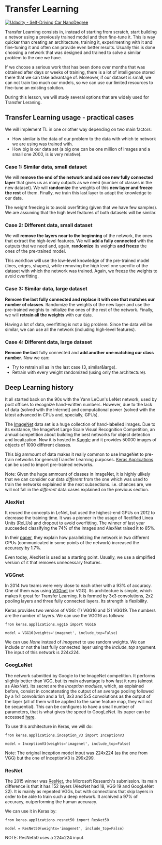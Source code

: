 # Transfer Learning

[![Udacity - Self-Driving Car NanoDegree](https://s3.amazonaws.com/udacity-sdc/github/shield-carnd.svg)](http://www.udacity.com/drive)

Transfer Learning consists in, instead of starting from scratch, start building a networ using a previously trained model and then fine-tune it. This is way quicker than creating an architecture, training it, experimenting with it and fine-tuning it and often can provide even better results. Usually this is done choosing a network that was designed and trained to solve a similar problem to the one we have.

If we choose a serious work that has been done over months that was obtained after days or weeks of training, there is a lot of intelligence stored there that we can take advantage of. Moreover, if our dataset is small, we can not train too much our models, so we can use our limited resources to fine-tune an existing solution.

During this lesson, we will study several options that are widely used for Transfer Leraning.


## Transfer Learning usage - practical cases
We will implement TL in one or other way depending on two main factors:
- How similar is the data of our problem to the data with which te network we are using was trained with.
- How big is our data set (a big one can be one million of images and a small one 2000, is is very relative).

### Case 1: Similar data, small dataset
We will **remove the end of the network and add one new fully connected layer** that gives us as many outputs as we need (number of classes in the new dataset). We will **randomize** the weights of this **new layer and freeze the rest** of them. Finally, we train this last layer to adapt the knowledge to our data.

The weight freezing is to avoid overfitting (given that we have few samples). We are assuming that the high level features of both datasets will be similar.

### Case 2: Different data, small dataset
We will **remove the layers near to the beginning** of the network, the ones that extract the high-level features. We will **add a fully connected** with the outputs that we need and, again, **randomize** its weights **and freeze** the ones of the pre-trained model.

This workflow will use the low-level knowledge of the pre-trained model (lines, edges, shapes), while removing the high level one specific of the dataset with which the network was trained. Again, we freeze the weights to avoid overfitting.

### Case 3: Similar data, large dataset
**Remove the last fully connected and replace it with one that matches our number of classes**. Randomize the weights of the new layer and use the pre-trained weights to initialize the ones of the rest of the network. Finally, we will **retrain all the weights** with our data.

Having a lot of data, overfitting is not a big problem. Since the data will be similar, we can use all the network (including high-level features).

### Case 4: Different data, large dataset
**Remove the last** fully connected and **add another one matching our class number**. Now we can:
- Try to retrain all as in the last case (3, similar&large).
- Retrain with every weight randomized (using only the architecture).



## Deep Learning history
It all started back on the 90s with the Yann LeCun's LeNet network, used by post offices to recognize hand-written numbers. However, due to the lack of data (solved with the Internet) and computational power (solved with the latest advanced in CPUs and, specially, GPUs).

The [ImageNet](http://www.image-net.org/) data set is a huge collection of hand-labelled images. Due to its existance, the ImageNet Large Scale Visual Recognition Competition, an annual competition about building the best networks for object detection and localization. Now it is hosted in [Kaggle](https://www.kaggle.com/c/imagenet-object-localization-challenge) and it provides 50000 images of objects of 1000 different classes. 

This big ammount of data makes it really common to use ImageNet to pre-train networks for general/Transfer Learning purposes. [Keras Applications](https://keras.io/applications/) can be used to import pre-trained networks.

Note: Given the huge ammount of classes in ImageNet, it is highly ulikely that we can consider our data *different* from the one which was used to train the networks explained in the next subsections. i.e. chances are, we will not fall in the *different* data cases explained on the previous section.


### AlexNet
It reused the concepts in LeNet, but used the highest-end GPUs on 2012 to decrease the training time. It was a pioneer in the usage of Rectified Linea Units (ReLUs) and dropout to avoid overfitting. The winner of last year succeeded classifying the 74% of the images and AlexNet raised it to 85%.

In their [paper](https://papers.nips.cc/paper/4824-imagenet-classification-with-deep-convolutional-neural-networks.pdf), they explain how parallelizing the network in two different GPUs (communicated in some points of the network) increased the accuracy by 1.7%.

Even today, AlexNet is used as a starting point. Usually, we use a simplified version of it that removes unnecessary features.


### VGGnet
In 2014 two teams were very close to each other with a 93% of accuracy. One of them was using [VGGnet](https://arxiv.org/pdf/1409.1556.pdf) (or VGG). Its architecture is simple, which makes it great for Transfer Learning. It is formed by 3x3 convolutions, 2x2 pooling layers and three fully connected layers. Its strength is flexibility.

Keras provides two version of VGG: (1) VGG16 and (2) VGG19. The numbers are the number of layers. We can use the VGG16 as follows:

```
from keras.applications.vgg16 import VGG16

model = VGG16(weights='imagenet', include_top=False)
```

We can use *None* instead of *imagenet* to use random weights. We can include or not the last fully connected layer using the *include_top* argument. The input of this network is 224x224.


### GoogLeNet
The network submitted by Google to the ImageNet competition. It performs slightly better than VGG, but its main advantage is how fast it runs (almost as AlexNet). Its secret are the *inception modules*, which, as explained before, consist in concatenating the output of an average pooling followed by a 1x1 convolution and a 1x1, 3x3 and 5x5 convolutions as the output of the layer (all of them will be applied to the same feature map, they will not be sequential). This can be configures to have a small number of parameters, that is what gives the speed to GoogLeNet. Its paper can be accessed [here](https://arxiv.org/pdf/1409.4842.pdf).

To use this architecture in Keras, we will do:

```
from keras.applications.inception_v3 import InceptionV3

model = InceptionV3(weights='imagenet', include_top=False)
```

Note: The original inception model input was 224x224 (as the one from VGG) but the one of InceptionV3 is 299x299.


### ResNet
The 2015 winner was [ResNet](https://arxiv.org/pdf/1512.03385.pdf), the Microsoft Research's submission. Its main difference is that it has 152 layers (AlexNet had 18, VGG 19 and GoogLeNet 22). It is mainly as repeated VGGs, but with connections that skip layers in order to be able to train such a deep network. It archived a 97% of accuracy, outperforming the human accuracy.

We can use it in Keras by:

```
from keras.applications.resnet50 import ResNet50

model = ResNet50(weights='imagenet', include_top=False)
```

NOTE: ResNet50 uses a 224x224 input.

